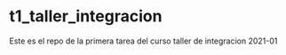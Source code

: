 # t1_taller_integracion
Este es el repo de la primera tarea del curso taller de integracion 2021-01
